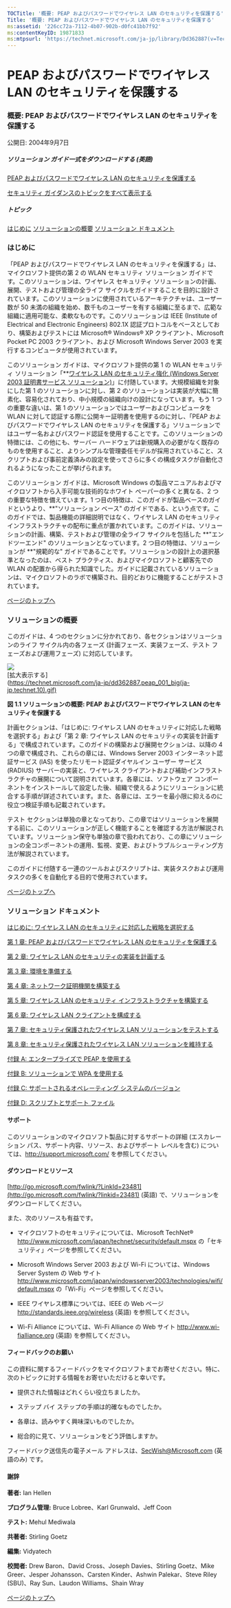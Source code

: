 ```yaml
---
TOCTitle: '概要: PEAP およびパスワードでワイヤレス LAN のセキュリティを保護する'
Title: '概要: PEAP およびパスワードでワイヤレス LAN のセキュリティを保護する'
ms:assetid: '226cc72a-7112-4b07-902b-d0fc41bb7f92'
ms:contentKeyID: 19871833
ms:mtpsurl: 'https://technet.microsoft.com/ja-jp/library/Dd362887(v=TechNet.10)'
---
```


PEAP およびパスワードでワイヤレス LAN のセキュリティを保護する
==============================================================

### 概要: PEAP およびパスワードでワイヤレス LAN のセキュリティを保護する

公開日: 2004年9月7日

##### **ソリューション ガイド一式をダウンロードする** (英語)

[PEAP およびパスワードでワイヤレス LAN のセキュリティを保護する](http://www.microsoft.com/downloads/details.aspx?familyid=60c5d0a1-9820-480e-aa38-63485eca8b9b&displaylang=en)

[セキュリティ ガイダンスのトピックをすべて表示する](http://www.microsoft.com/japan/security/guidance/topics/default.mspx)

##### トピック

[](#ecaa)[はじめに](#ecaa)
[](#ebaa)[ソリューションの概要](#ebaa)
[](#eaaa)[ソリューション ドキュメント](#eaaa)

### はじめに

「PEAP およびパスワードでワイヤレス LAN のセキュリティを保護する」は、マイクロソフト提供の第 2 の WLAN セキュリティ ソリューション ガイドです。このソリューションは、ワイヤレス セキュリティ ソリューションの計画、展開、テストおよび管理の全ライフ サイクルをガイドすることを目的に設計されています。このソリューションに使用されているアーキテクチャは、ユーザー数が 50 未満の組織を始め、数千ものユーザーを有する組織に至るまで、広範な組織に適用可能な、柔軟なものです。このソリューションは IEEE (Institute of Electrical and Electronic Engineers) 802.1X 認証プロトコルをベースとしており、構築およびテストには Microsoft® Windows® XP クライアント、Microsoft Pocket PC 2003 クライアント、および Microsoft Windows Server 2003 を実行するコンピュータが使用されています。

このソリューション ガイドは、マイクロソフト提供の第 1 の WLAN セキュリティ ソリューション「**[ワイヤレス LAN のセキュリティ強化 (Windows Server 2003 証明書サービス ソリューション)](https://technet.microsoft.com/ja-jp/library/30f90d1c-7faa-432f-b6c8-d4927fe36229(v=TechNet.10))」に付随しています。大規模組織を対象にした第 1 のソリューションに対し、第 2 のソリューションは実装が大幅に簡素化、容易化されており、中小規模の組織向けの設計になっています。もう 1 つの重要な違いは、第 1 のソリューションではユーザーおよびコンピュータを WLAN に対して認証する際に公開キー証明書を使用するのに対し、「PEAP およびパスワードでワイヤレス LAN のセキュリティを保護する」ソリューションではユーザー名およびパスワード認証を使用することです。このソリューションの特徴には、この他にも、サーバー ハードウェアは新規購入の必要がなく既存のものを使用すること、よりシンプルな管理委任モデルが採用されていること、スクリプトおよび事前定義済みの設定を使ってさらに多くの構成タスクが自動化されるようになったことが挙げられます。

このソリューション ガイドは、Microsoft Windows の製品マニュアルおよびマイクロソフトから入手可能な技術的なホワイト ペーパーの多くと異なる、2 つの重要な特徴を備えています。1 つ目の特徴は、このガイドが製品ベースのガイドというより、**"ソリューション ベース" のガイドである、という点です。このガイドでは、製品機能の詳細説明ではなく、ワイヤレス LAN のセキュリティ インフラストラクチャの配布に重点が置かれています。このガイドは、ソリューションの計画、構築、テストおよび管理の全ライフ サイクルを包括した **"エンドツーエンド" のソリューションとなっています。2 つ目の特徴は、ソリューションが **"規範的な" ガイドであることです。ソリューションの設計上の選択基準となったのは、ベスト プラクティス、およびマイクロソフトと顧客先での WLAN の配置から得られた知識でした。ガイドに記載されているソリューションは、マイクロソフトのラボで構築され、目的どおりに機能することがテストされています。

[](#mainsection)[ページのトップへ](#mainsection)

### ソリューションの概要

このガイドは、4 つのセクションに分かれており、各セクションはソリューションのライフ サイクル内の各フェーズ (計画フェーズ、実装フェーズ、テスト フェーズおよび運用フェーズ) に対応しています。

![](images/Dd362887.PEAP_001(ja-jp,TechNet.10).gif)  
[拡大表示する]  
(https://technet.microsoft.com/ja-jp/dd362887.peap_001_big(ja-jp,technet.10).gif)  

**図 1.1 ソリューションの概要: PEAP およびパスワードでワイヤレス LAN のセキュリティを保護する**

計画セクションは、「はじめに: ワイヤレス LAN のセキュリティに対応した戦略を選択する」および「第 2 章: ワイヤレス LAN のセキュリティの実装を計画する」で構成されています。このガイドの構築および展開セクションは、以降の 4 つの章で構成され、これらの章には、Windows Server 2003 インターネット認証サービス (IAS) を使ったリモート認証ダイヤルイン ユーザー サービス (RADIUS) サーバーの実装と、ワイヤレス クライアントおよび補助インフラストラクチャの展開について説明されています。各章には、ソフトウェア コンポーネントをインストールして設定した後、組織で使えるようにソリューションに統合する手順が詳述されています。また、各章には、エラーを最小限に抑えるのに役立つ検証手順も記載されています。

テスト セクションは単独の章となっており、この章ではソリューションを展開する前に、このソリューションが正しく機能することを確認する方法が解説されています。ソリューション保守も単独の章で扱われており、この章にソリューションの全コンポーネントの運用、監視、変更、およびトラブルシューティング方法が解説されています。

このガイドに付随する一連のツールおよびスクリプトは、実装タスクおよび運用タスクの多くを自動化する目的で使用されています。

[](#mainsection)[ページのトップへ](#mainsection)

### ソリューション ドキュメント

[はじめに: ワイヤレス LAN のセキュリティに対応した戦略を選択する](https://technet.microsoft.com/ja-jp/library/0727cb2f-68ce-4970-bfbc-fdd72fa1f758(v=TechNet.10))

[第 1 章: PEAP およびパスワードでワイヤレス LAN のセキュリティを保護する](https://technet.microsoft.com/ja-jp/library/0d372fea-5d1c-4f16-9b7f-bb8bd47da177(v=TechNet.10))

[第 2 章: ワイヤレス LAN のセキュリティの実装を計画する](https://technet.microsoft.com/ja-jp/library/dd6819dc-1980-4be9-95a7-7403d795f242(v=TechNet.10))

[第 3 章: 環境を準備する](https://technet.microsoft.com/ja-jp/library/9f5c799f-370a-4c02-b584-03a7117aaa71(v=TechNet.10))

[第 4 章: ネットワーク証明機関を構築する](https://technet.microsoft.com/ja-jp/library/7b912df6-a538-4298-b678-1ef86282a795(v=TechNet.10))

[第 5 章: ワイヤレス LAN のセキュリティ インフラストラクチャを構築する](https://technet.microsoft.com/ja-jp/library/10ce1bd1-3d28-45b5-84e7-2fe49fa43fc8(v=TechNet.10))

[第 6 章: ワイヤレス LAN クライアントを構成する](https://technet.microsoft.com/ja-jp/library/7d3ff020-a7d8-435d-bf39-7b9980443bba(v=TechNet.10))

[第 7 章: セキュリティ保護されたワイヤレス LAN ソリューションをテストする](https://technet.microsoft.com/ja-jp/library/f29375f6-a7ab-4b84-96ba-6e973466af4b(v=TechNet.10))

[第 8 章: セキュリティ保護されたワイヤレス LAN ソリューションを維持する](https://technet.microsoft.com/ja-jp/library/499dfed8-f907-4528-ae7b-98797cb26282(v=TechNet.10))

[付録 A: エンタープライズで PEAP を使用する](https://technet.microsoft.com/ja-jp/library/eb78ce02-b67d-4e06-9646-670fc203a400(v=TechNet.10))

[付録 B: ソリューションで WPA を使用する](https://technet.microsoft.com/ja-jp/library/dc7cf510-5e8d-4e80-a63a-5635c4348b64(v=TechNet.10))

[付録 C: サポートされるオペレーティング システムのバージョン](https://technet.microsoft.com/ja-jp/library/5ff30347-0423-47cc-b338-59a4e27e6b0c(v=TechNet.10))

[付録 D: スクリプトとサポート ファイル](https://technet.microsoft.com/ja-jp/library/60333ee4-a9c2-4fdc-b10b-6af2408dcd8e(v=TechNet.10))

#### サポート

このソリューションのマイクロソフト製品に対するサポートの詳細 (エスカレーション パス、サポート内容、リソース、およびサポート レベルを含む) については、<http://support.microsoft.com/> を参照してください。

#### ダウンロードとリソース

[http://go.microsoft.com/fwlink/?LinkId=23481](http://go.microsoft.com/fwlink/?linkid=23481) (英語) で、ソリューションをダウンロードしてください。

また、次のリソースも有益です。

-   マイクロソフトのセキュリティについては、Microsoft TechNet® <http://www.microsoft.com/japan/technet/security/default.mspx> の「セキュリティ」ページを参照してください。

-   Microsoft Windows Server 2003 および Wi-Fi については、Windows Server System の Web サイト <http://www.microsoft.com/japan/windowsserver2003/technologies/wifi/default.mspx> の「Wi-Fi」ページを参照してください。

-   IEEE ワイヤレス標準については、IEEE の Web ページ <http://standards.ieee.org/wireless> (英語) を参照してください。

-   Wi-Fi Alliance については、Wi-Fi Alliance の Web サイト <http://www.wi-fialliance.org> (英語) を参照してください。

#### フィードバックのお願い

この資料に関するフィードバックをマイクロソフトまでお寄せください。特に、次のトピックに対する情報をお寄せいただけると幸いです。

-   提供された情報はどれくらい役立ちましたか。

-   ステップ バイ ステップの手順は的確なものでしたか。

-   各章は、読みやすく興味深いものでしたか。

-   総合的に見て、ソリューションをどう評価しますか。

フィードバック送信先の電子メール アドレスは、[SecWish@Microsoft.com](mailto:secwish@microsoft.com?subject=feedback%20re:%20microsoft%20solution%20for%20securing%20wireless%20lans%20with%20peap%20and%20passwords) (英語のみ) です。

#### 謝辞

**著者:** Ian Hellen

**プログラム管理:** Bruce Lobree、Karl Grunwald、Jeff Coon

**テスト:** Mehul Mediwala

**共著者:** Stirling Goetz

**編集:** Vidyatech

**校閲者:** Drew Baron、David Cross、Joseph Davies、Stirling Goetz、Mike Greer、Jesper Johansson、Carsten Kinder、Ashwin Palekar、Steve Riley (SBU)、Ray Sun、Laudon Williams、Shain Wray

[](#mainsection)[ページのトップへ](#mainsection)
